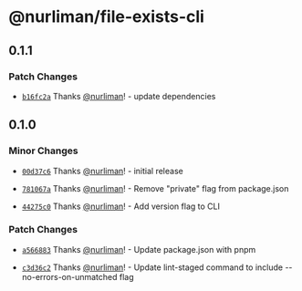 # @nurliman/file-exists-cli

## 0.1.1

### Patch Changes

- [`b16fc2a`](https://github.com/nurliman/file-exists-cli/commit/b16fc2adef87778f77413f7fad98928f07be1256) Thanks [@nurliman](https://github.com/nurliman)! - update dependencies

## 0.1.0

### Minor Changes

- [`00d37c6`](https://github.com/nurliman/file-exists-cli/commit/00d37c60bbdf316de9be40c5d002be9fadc488c2) Thanks [@nurliman](https://github.com/nurliman)! - initial release

- [`781067a`](https://github.com/nurliman/file-exists-cli/commit/781067af44f4032d6425856ab75ac5beb40372bd) Thanks [@nurliman](https://github.com/nurliman)! - Remove "private" flag from package.json

- [`44275c0`](https://github.com/nurliman/file-exists-cli/commit/44275c0db210d955f80d3b1cf2d322ab5ac52195) Thanks [@nurliman](https://github.com/nurliman)! - Add version flag to CLI

### Patch Changes

- [`a566883`](https://github.com/nurliman/file-exists-cli/commit/a566883beec5e4de731a87171ab6bae31a3a32f1) Thanks [@nurliman](https://github.com/nurliman)! - Update package.json with pnpm

- [`c3d36c2`](https://github.com/nurliman/file-exists-cli/commit/c3d36c2d34b78b56c7ffd6d1884c750741573463) Thanks [@nurliman](https://github.com/nurliman)! - Update lint-staged command to include --no-errors-on-unmatched flag
